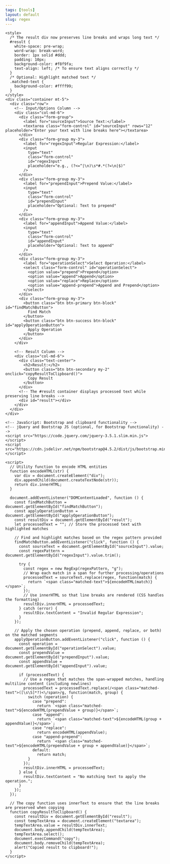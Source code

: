 ```yaml
---
tags: [tools]
layout: default
slug: regex
---
```

    <style>
      /* The result div now preserves line breaks and wraps long text */
      #result {
        white-space: pre-wrap;
        word-wrap: break-word;
        border: 1px solid #ddd;
        padding: 10px;
        background-color: #f8f9fa;
        text-align: left; /* To ensure text aligns correctly */
      }
      /* Optional: Highlight matched text */
      .matched-text {
        background-color: #ffff99;
      }
    </style>
    <div class="container mt-5">
      <div class="row">
        <!-- Input/Options Column -->
        <div class="col-md-6">
          <div class="form-group">
            <label for="sourceInput">Source Text:</label>
            <textarea class="form-control" id="sourceInput" rows="12" placeholder="Enter your text with line breaks here"></textarea>
          </div>
          <div class="form-group my-3">
            <label for="regexInput">Regular Expression:</label>
            <input
              type="text"
              class="form-control"
              id="regexInput"
              placeholder="e.g., (?<=^|\n)\s*#.*(?=\n|$)"
            />
          </div>
          <div class="form-group my-3">
            <label for="prependInput">Prepend Value:</label>
            <input
              type="text"
              class="form-control"
              id="prependInput"
              placeholder="Optional: Text to prepend"
            />
          </div>
          <div class="form-group my-3">
            <label for="appendInput">Append Value:</label>
            <input
              type="text"
              class="form-control"
              id="appendInput"
              placeholder="Optional: Text to append"
            />
          </div>
          <div class="form-group my-3">
            <label for="operationSelect">Select Operation:</label>
            <select class="form-control" id="operationSelect">
              <option value="prepend">Prepend</option>
              <option value="append">Append</option>
              <option value="replace">Replace</option>
              <option value="append-prepend">Append and Prepend</option>
            </select>
          </div>
          <div class="form-group my-3">
            <button class="btn btn-primary btn-block" id="findMatchButton">
              Find Match
            </button>
            <button class="btn btn-success btn-block" id="applyOperationButton">
              Apply Operation
            </button>
          </div>
        </div>

        <!-- Result Column -->
        <div class="col-md-6">
          <div class="text-center">
            <h2>Result:</h2>
            <button class="btn btn-secondary my-2" onclick="copyResultToClipboard()">
              Copy Result
            </button>
          </div>
          <!-- The #result container displays processed text while preserving line breaks -->
          <div id="result"></div>
        </div>
      </div>
    </div>

    <!-- JavaScript: Bootstrap and clipboard functionality -->
    <!-- jQuery and Bootstrap JS (optional, for Bootstrap functionality) -->
    <script src="https://code.jquery.com/jquery-3.5.1.slim.min.js"></script>
    <script src="https://cdn.jsdelivr.net/npm/bootstrap@4.5.2/dist/js/bootstrap.min.js"></script>
    
    <script>
      // Utility function to encode HTML entities
      function encodeHTML(str) {
        var div = document.createElement("div");
        div.appendChild(document.createTextNode(str));
        return div.innerHTML;
      }

      document.addEventListener("DOMContentLoaded", function () {
        const findMatchButton = document.getElementById("findMatchButton");
        const applyOperationButton = document.getElementById("applyOperationButton");
        const resultDiv = document.getElementById("result");
        let processedText = ""; // Store the processed text with highlighted matches

        // Find and highlight matches based on the regex pattern provided
        findMatchButton.addEventListener("click", function () {
          const sourceText = document.getElementById("sourceInput").value;
          const regexPattern = document.getElementById("regexInput").value.trim();

          try {
            const regex = new RegExp(regexPattern, "g");
            // Wrap each match in a span for further processing/operations
            processedText = sourceText.replace(regex, function(match) {
              return `<span class="matched-text">${encodeHTML(match)}</span>`;
            });
            // Use innerHTML so that line breaks are rendered (CSS handles the formatting)
            resultDiv.innerHTML = processedText;
          } catch (error) {
            resultDiv.textContent = "Invalid Regular Expression";
          }
        });

        // Apply the chosen operation (prepend, append, replace, or both) on the matched segments
        applyOperationButton.addEventListener("click", function () {
          const operation = document.getElementById("operationSelect").value;
          const prependValue = document.getElementById("prependInput").value;
          const appendValue = document.getElementById("appendInput").value;

          if (processedText) {
            // Use a regex that matches the span-wrapped matches, handling multiline content (including newlines)
            processedText = processedText.replace(/<span class="matched-text">([\s\S]*?)<\/span>/g, function(match, group) {
              switch (operation) {
                case "prepend":
                  return `<span class="matched-text">${encodeHTML(prependValue + group)}</span>`;
                case "append":
                  return `<span class="matched-text">${encodeHTML(group + appendValue)}</span>`;
                case "replace":
                  return encodeHTML(appendValue);
                case "append-prepend":
                  return `<span class="matched-text">${encodeHTML(prependValue + group + appendValue)}</span>`;
                default:
                  return match;
              }
            });
            resultDiv.innerHTML = processedText;
          } else {
            resultDiv.textContent = "No matching text to apply the operation.";
          }
        });
      });

      // The copy function uses innerText to ensure that the line breaks are preserved when copying
      function copyResultToClipboard() {
        const resultDiv = document.getElementById("result");
        const tempTextArea = document.createElement("textarea");
        tempTextArea.value = resultDiv.innerText;
        document.body.appendChild(tempTextArea);
        tempTextArea.select();
        document.execCommand("copy");
        document.body.removeChild(tempTextArea);
        alert("Copied result to clipboard!");
      }
    </script>
